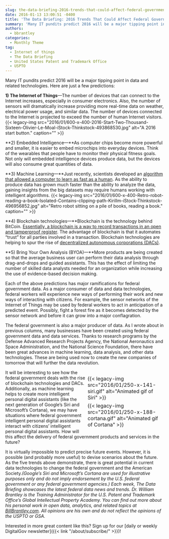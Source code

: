 ```yaml
---
slug: the-data-briefing-2016-trends-that-could-affect-federal-government-data
date: 2016-01-13 13:00:51 -0400
title: 'The Data Briefing: 2016 Trends That Could Affect Federal Government Data'
summary: 'Many IT pundits predict 2016 will be a major tipping point in data and related technologies. Here are just a few predictions: 1) The Internet of Things&mdash;The number of devices that can connect to the Internet increases, especially in consumer electronics. Also, the number of sensors will dramatically increase providing more real-time data on weather,'
authors:
  - bbrantley
categories:
  - Monthly Theme
tag:
  - Internet of things
  - The Data Briefing
  - United States Patent and Trademark Office
  - USPTO
---
```


Many IT pundits predict 2016 will be a major tipping point in data and related technologies. Here are just a few predictions:

**1) The Internet of Things**—The number of devices that can connect to the Internet increases, especially in consumer electronics. Also, the number of sensors will dramatically increase providing more real-time data on weather, electrical power usage, and similar data. The number of devices connected to the Internet is projected to exceed the number of human Internet visitors. {{< legacy-img src="2016/01/600-x-400-2016-Start-Two-Thousand-Sixteen-Olivier-Le-Moal-iStock-Thinkstock-493868530.jpg" alt="A 2016 start button." caption="" >}}

**2) Embedded Intelligence—**As computer chips become more powerful and smaller, it is easier to embed microchips into everyday devices. Think of the wearables that people have to monitor their physical fitness goals. Not only will embedded intelligence devices produce data, but the devices will also consume great quantities of data.

**3) Machine Learning—**Just recently, scientists developed an <a href="http://www.sciencealert.com/scientists-have-developed-an-algorithm-that-learns-as-quickly-as-humans" target="_blank">algorithm that allowed a computer to learn as fast as a human</a>. As the ability to produce data has grown much faster than the ability to analyze the data, gaining insights from the big datasets may require humans working with intelligent algorithms. {{< legacy-img src="2016/01/600-x-400-Retro-robot-reading-a-book-Isolated-Contains-clipping-path-Kirillm-iStock-Thinkstock-496956852.jpg" alt="Retro robot sitting on a pile of books, reading a book." caption="" >}}

**4) Blockchain technologies—**Blockchain is the technology behind BitCoin. <a href="https://en.wikipedia.org/wiki/Block_chain_%28database%29" target="_blank">Essentially, a blockchain is a way to record transactions in an open and tamperproof register</a>. The advantage of blockchain is that it automates “trust” for all parties involved in a transaction. Blockchain technologies are helping to spur the rise of <a href="https://en.wikipedia.org/wiki/Decentralized_autonomous_organization" target="_blank">decentralized autonomous corporations (DACs)</a>.

**5) Bring Your Own Analysis (BYOA)—**More products are being created so that the average business user can perform their data analysis through drag-and-drops and guided assistants. This has the effect of limiting the number of skilled data analysts needed for an organization while increasing the use of evidence-based decision making.

Each of the above predictions has major ramifications for federal government data. As a major consumer of data and data technologies, federal workers will experience new ways of performing their work and new ways of interacting with citizens. For example, the sensor networks of the Internet of Things may be used by federal workers to act in anticipation of a predicted event. Possibly, fight a forest fire as it becomes detected by the sensor network and before it can grow into a major conflagration.

The federal government is also a major producer of data. As I wrote about in previous columns, many businesses have been created using federal government data and data services. Thanks to research programs by the Defense Advanced Research Projects Agency, the National Aeronautics and Space Administration, and the National Science Foundation, there have been great advances in machine learning, data analysis, and other data technologies. These are being used now to create the new companies of tomorrow that will further the data revolution.

<table style="border: 0 none white;border-spacing: 0;padding: 0;margin-bottom: 0;width: 250px;border-collapse: separate" border="0" align="right">
  <tr>
    <td style="border-style: none">
      {{< legacy-img src="2016/01/250-x-141-siri.gif" alt="Animated gif of Siri" >}}
    </td>
  </tr>

  <tr>
    <td style="border-style: none">
      {{< legacy-img src="2016/01/250-x-188-cortana.gif" alt="Animated gif of Cortana" >}}
    </td>
  </tr>
</table>

It will be interesting to see how the federal government deals with the rise of blockchain technologies and DACs. Additionally, as machine learning helps to create more intelligent personal digital assistants (like the next generation of Google’s Siri and Microsoft’s Cortana), we may have situations where federal government intelligent personal digital assistants interact with citizens&#8217; intelligent personal digital assistants. How will this affect the delivery of federal government products and services in the future?

It is virtually impossible to predict precise future events. However, it is possible (and probably more useful) to devise scenarios about the future. As the five trends above demonstrate, there is great potential in current data technologies to change the federal government and the American Society._(Google’s Siri and Microsoft’s Cortana are used for illustrative purposes only and do not imply endorsement by the U.S. federal government or any federal government agencies.)_
_Each week, The Data Briefing showcases the latest federal data news and trends._
_Dr. William Brantley is the Training Administrator for the U.S. Patent and Trademark Office’s Global Intellectual Property Academy. You can find out more about his personal work in open data, analytics, and related topics at <a href="http://billbrantley.com" target="_blank">BillBrantley.com</a>. All opinions are his own and do not reflect the opinions of the USPTO or GSA._



Interested in more great content like this? Sign up for our [daily or weekly DigitalGov newsletter]({{< link "/about/subscribe/" >}})!
